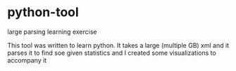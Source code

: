 # python-tool
large parsing learning exercise

This tool was written to learn python. It takes a large (multiple GB) xml and it parses it to find soe given statistics and I created some visualizations to accompany it
